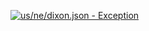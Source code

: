 [![us/ne/dixon.json - Exception](https://img.shields.io/badge/us/ne/dixon.json-Exception-red)](https://github.com/openaddresses/openaddresses/tree/master/sources/us/ne/dixon.json)